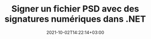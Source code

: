 ---
############################# Static ############################
layout: "autogen-gist"
date: 2021-10-02T14:22:14+03:00
draft: false
path: "fr/total/net/signature/psd/"
other_out_formats: "PDF WORD EXCEL DOC DOCX DOCM DOT DOTM DOTX XLS XLSB XLSM XLSX XLTM XLTX PPT PPTX PPS PPSX POTX POTM CMX BMP JPEG GIF PNG WEBP TIFF WMF PSD SVG ODP OTP ODS OTS ODT OTT"
ad_headline: "Signer numériquement PSD | .NET"
ad_description: "Ajouter, modifier, rechercher, vérifier et supprimer des signatures numériques de PSD en C# .NET"

############################# Head ############################
head_title: "Ajouter des signatures numériques à la visionneuse de fichiers PSD en C #, VB.NET"
head_description: "API de signature numérique C # .NET pour ajouter, modifier, rechercher, vérifier et supprimer des signatures numériques dans un fichier PSD. Signez numériquement des documents avec des codes-barres, des images, du texte, des tampons, des métadonnées, des codes QR et des signatures de champs de formulaire."

############################# Header ############################
title: "Signer un fichier PSD avec des signatures numériques dans .NET"
description: "Signez et vérifiez numériquement les signatures dans un fichier PSD et divers autres formats de documents dans les applications C#, ASP.NET, VB.NET et Xamarin. Implémentez des signatures de code-barres, de texte, d'image, de métadonnées, de code QR, de champ de formulaire et de tampon dans plusieurs formulaires en configurant un texte, un style de police et des couleurs personnalisés et en ajustant les propriétés avancées des signatures électroniques dans le document."

############################# SubMenu ############################
submenu:
    enable: false

############################# Content ############################
content:
    enable: true
    block:
    - title_left: "Comment signer numériquement des fichiers PSD en C#"
      content_left: |
          [Conholdate.Total pour .NET](https://products.conholdate.com/total/net/) prend en charge la signature de documents PSD avec des signatures numériques à l'aide de quelques lignes de code C# .NET.

          -   Instanciez **Signature** avec le document d'entrée
          -   Instanciez l'objet **DigitalSignOptions** avec les détails du certificat
          -   Appelez la méthode **Sign** de la classe **Signature** et transmettez-lui **DigitalSignOptions**
          -   Définir les options pour afficher le document signé au format HTML
          
      title_right: "Instructions de téléchargement et d'installation des API"
      content_right: |
          Le morceau de code suivant nécessite les espaces de noms `GroupDocs.Signature` et `GroupDocs.Viewer`. Vous pouvez obtenir les fichiers respectifs à partir des [téléchargements](https://downloads.conholdate.com/total/net) ou récupérer le package complet à partir de [NuGet](https://www.nuget.org/packages/Conholdate. Total/).
          
          Signez vos documents numériques avec des codes-barres, du texte, des images, des métadonnées, des codes QR, des champs de formulaire et apposez des signatures sur des systèmes d'exploitation tels que Windows, Linux ou macOS tout en utilisant des plates-formes telles que Windows Azure, Mono et Xamarin.
          
      gisthash: "95d923d0c843df75412574e6571f9534"
      gistfile: "add-digital-signatures-to-pdf.cs"

    - title_left: "Rechercher des signatures de code-barres dans un fichier PDF en C #"
      content_left: |
          Recherchez une grande variété de types de signatures électroniques à partir d'un document PDF signé numériquement en configurant des options avancées de manipulation des signatures et des filtres de recherche pour obtenir une liste des signatures électroniques correspondant au critère de recherche.

          -   Instanciez **Signature** avec le document d'entrée
          -   Instanciez l'objet **DigitalSearchOptions** selon les exigences et les options de recherche spécifiées
          -   Appelez la méthode de recherche de l'instance de classe Signature et transmettez-lui DigitalSearchOptions
        
      title_right: "Signer, vérifier, mettre à jour et supprimer des signatures"
      content_right: |
          À l'aide des API Conholdate.com, les développeurs peuvent implémenter différentes options de personnalisation des signatures pour ajouter et afficher des signatures électroniques à partir d'un large éventail de formats de fichiers de documents populaires.
          
          Les utilisateurs peuvent également rechercher et vérifier certaines signatures spécifiques à partir d'un document numérique déjà signé ; manipuler les signatures en fonction de la taille ou du contenu textuel et supprimer toutes les signatures du même document.
          
      gisthash: "89f71572ba0f6f90697aa9a661ebcab0"
      gistfile: "search-barcode-signatures-in-pdf-file.cs"

############################# About Formats ############################
about_formats:
    enable: false
############################# More Formats ############################
more_formats:
    enable: true
    auto: false
    other_out_formats: PDF WORD EXCEL DOC DOCX DOCM DOT DOTM DOTX XLS XLSB XLSM XLSX XLTM XLTX PPT PPTX PPS PPSX POTX POTM CDR BMP JPEG GIF PNG WEBP TIFF WMF PSD SVG ODP OTP ODS OTS ODT OTT
############################# Back to top ###############################
back_to_top:
  enable: true
---